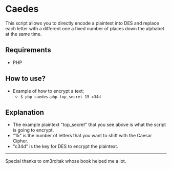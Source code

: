 # Caedes

This script allows you to directly encode a plaintext into DES and replace each letter with a different one a fixed number of places down the alphabet at the same time.

## Requirements

* PHP

## How to use?

* Example of how to encrypt a text;
    - `$ php caedes.php top_secret 15 c34d`

## Explanation

* The example plaintext "top_secret" that you see above is what the script is going to encrypt.
* "15" is the number of letters that you want to shift with the Caesar Cipher.
* "c34d" is the key for DES to encrypt the plaintext.

---

Special thanks to om3rcitak whose book helped me a lot.
